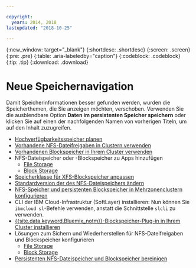 ```yaml
---

copyright:
  years: 2014, 2018
lastupdated: "2018-10-25"

---
```


{:new_window: target="_blank"}
{:shortdesc: .shortdesc}
{:screen: .screen}
{:pre: .pre}
{:table: .aria-labeledby="caption"}
{:codeblock: .codeblock}
{:tip: .tip}
{:download: .download}


# Neue Speichernavigation
Damit Speicherinformationen besser gefunden werden, wurden die Speicherthemen, die Sie anzeigen möchten, verschoben. Verwenden Sie die ausblendbare Option **Daten im persistenten Speicher speichern** oder klicken Sie auf einen der nachfolgenden Namen von vorherigen Titeln, um auf den Inhalt zuzugreifen.

*  [Hochverfügbarkeitsspeicher planen](cs_storage_planning.html#storage_planning)
*  [Vorhandene NFS-Dateifreigaben in Clustern verwenden](cs_storage_file.html#existing_file)
*  [Vorhandenen Blockspeicher in Ihrem Cluster verwenden](cs_storage_block.html#existing_block)
*  NFS-Dateispeicher oder -Blockspeicher zu Apps hinzufügen
    * [File Storage](cs_storage_file.html#add_file)
    * [Block Storage](cs_storage_block.html#add_block)
*  [Speicherklasse für XFS-Blockspeicher anpassen](cs_storage_block.html#custom_storageclass)
*  [Standardversion der des NFS-Dateispeichers ändern](cs_storage_file.html#nfs_version)
*  [NFS-Speicher und persistenten Blockspeicher in Mehrzonenclustern konfigurieren](cs_storage_basics.html#multizone)
*  CLI der IBM Cloud-Infrastruktur (SoftLayer) installieren: Nun können Sie `ibmcloud sl`-Befehle verwenden, anstatt die Schnittstelle `slcli` zu verwenden.
*  [{{site.data.keyword.Bluemix_notm}}-Blockspeicher-Plug-in in Ihrem Cluster installieren](cs_storage_block.html#install_block)
*  Lösungen zum Sichern und Wiederherstellen für NFS-Dateifreigaben und Blockspeicher konfigurieren
    * [File Storage](cs_storage_file.html#backup_restore)
    * [Block Storage](cs_storage_block.html#backup_restore)
*  [Persistenten NFS-Dateispeicher und Blockspeicher bereinigen](cs_storage_remove.html#cleanup)
